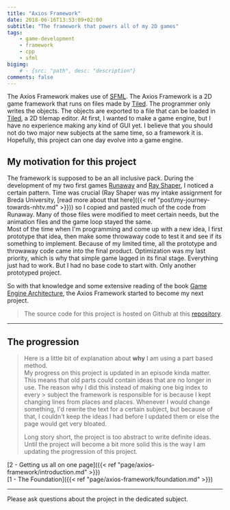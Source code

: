 ```yaml
---
title: "Axios Framework"
date: 2018-06-16T13:53:09+02:00
subtitle: "The framework that powers all of my 2D games"
tags: 
    - game-development
    - framework
    - cpp
    - sfml
bigimg: 
    # - {src: "path", desc: "description"}
comments: false
---
```

The Axios Framework makes use of [SFML](https://www.sfml-dev.org/). The Axios Framework is a 2D game framework that runs on files made by [Tiled](https://www.mapeditor.org/). The programmer only writes the objects. The objects are exported to a file that can be loaded in [Tiled](https://www.mapeditor.org/), a 2D tilemap editor. At first, I wanted to make a game engine, but I have no experience making any kind of GUI yet. I believe that you should not do two major new subjects at the same time, so a framework it is. Hopefully, this project can one day evolve into a game engine.
<!--more-->

## My motivation for this project
The framework is supposed to be an all inclusive pack. During the development of my two first games [Runaway](https://github.com/antjowie/Runaway) and [Ray Shaper](https://github.com/antjowie/Ray-Shaper), I noticed a certain pattern. Time was crucial (Ray Shaper was my intake assignment for Breda University, [read more about that here]({{< ref "post\my-journey-towards-nhtv.md" >}})) so I copied and pasted much of the code from Runaway. Many of those files were modified to meet certain needs, but the animation files and the game loop stayed the same.  
Most of the time when I'm programming and come up with a new idea, I first prototype that idea, then make some throwaway code to test it and see if its something to implement. Because of my limited time, all the prototype and throwaway code came into the final product. Optimization was my last priority, which is why that simple game lagged in its final stage. Everything just had to work. But I had no base code to start with. Only another prototyped project.

So with that knowledge and some extensive reading of the book [Game Engine Architecture](http://gameenginebook.com/), the Axios Framework started to become my next project. 

> The source code for this project is hosted on Github at this [repository](https://github.com/antjowie/axios-framework).

___
## The progression
> Here is a little bit of explanation about **why** I am using a part based method.   
> My progress on this project is updated in an episode kinda matter. This means that old parts could contain ideas that are no longer in use. The reason why I did this instead of making one big index to every > subject the framework is responsible for is because I kept changing lines from places and places. Whenever I would change something, I'd rewrite the text for a certain subject, but because of that, I couldn't keep the ideas I had before I updated them or else the page would get very bloated.  
> 
> Long story short, the project is too abstract to write definite ideas. Until the project will become a bit more solid this is the way I am updating the progression of this project.

[2 - Getting us all on one page]({{< ref "page/axios-framework/introduction.md" >}})  
[1 - The Foundation]({{< ref "page/axios-framework/foundation.md" >}})  

___
Please ask questions about the project in the dedicated subject. 
